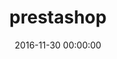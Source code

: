 ---
layout: applications-fiche
pictonic: true
title: "prestashop"
url: prestashop.html
date: 2016-11-30 00:00:00
date-creation: "November 30, 2016"
date-maj: "November 30, 2016"
description: "PrestaShop is a CMS, a Content Management System, that allows you to setup an e-commerce's platform. You can manage products catalogue, orders and shippings. Thanks to an active community of contributors, many plugins are available to add social networks support or contribute to the search engine optimisation of your website. Others plugins are made to adapt quickly the website to sell in a lot of countries. Its interface is friendly and responsive to offer to your customers an enjoyable experience on all devices. No development knowledges are required to sell your first products. PrestaShop is fully developed in PHP and usesa MySQL database to store all its data."
github: 
siteofficiel: https://www.prestashop.com/
sitesupport: https://www.prestashop.com/fr/documentation
composants:
 - logo: ""
   version: "CoreOS Stable 1010.6"
 - logo: ""
   version: "PrestaShop 1.6.1.7"
prix: "Installation on demand (contact our cloud coach service) + Cloudwatt usage fees"
logo: 
blogpost-url: 
install-url: 
comingsoon: false
custom: false
type: blueprint
categories: ["siteweb"]
---